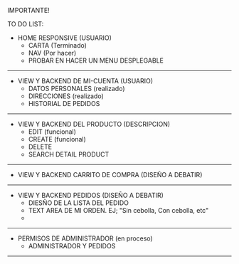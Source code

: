 IMPORTANTE!

TO DO LIST:

- HOME RESPONSIVE (USUARIO)
  - CARTA (Terminado)
  - NAV (Por hacer)
  - PROBAR EN HACER UN MENU DESPLEGABLE

-------------------------------------------------------------

- VIEW Y BACKEND DE MI-CUENTA (USUARIO)
  - DATOS PERSONALES (realizado)
  - DIRECCIONES (realizado)
  - HISTORIAL DE PEDIDOS

-------------------------------------------------------------

- VIEW Y BACKEND DEL PRODUCTO (DESCRIPCION)
  - EDIT (funcional)
  - CREATE (funcional)
  - DELETE
  - SEARCH DETAIL PRODUCT

-------------------------------------------------------------
- VIEW Y BACKEND CARRITO DE COMPRA (DISEÑO A DEBATIR)


------------------------------------------------------------

- VIEW Y BACKEND PEDIDOS (DISEÑO A DEBATIR)
  - DIESÑO DE LA LISTA DEL PEDIDO
  - TEXT AREA DE MI ORDEN. EJ; "Sin cebolla, Con cebolla, etc"
  - 

------------------------------------------------------------

- PERMISOS DE ADMINISTRADOR (en proceso)
  - ADMINISTRADOR Y PEDIDOS


------------------------------------------------------------
